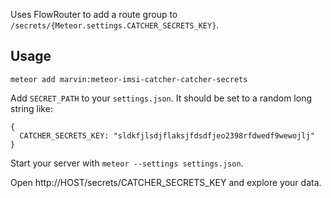 Uses FlowRouter to add a route group to `/secrets/{Meteor.settings.CATCHER_SECRETS_KEY}`.

## Usage
````
meteor add marvin:meteor-imsi-catcher-catcher-secrets
````

Add `SECRET_PATH` to your `settings.json`. It should be set to a random long string like:

````
{
  CATCHER_SECRETS_KEY: "sldkfjlsdjflaksjfdsdfjeo2398rfdwedf9wewojlj"
}
````

Start your server with `meteor --settings settings.json`.

Open http://HOST/secrets/CATCHER_SECRETS_KEY and explore your data.

